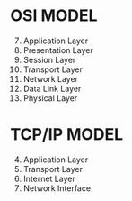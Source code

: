 # OSI MODEL

7. Application Layer
8. Presentation Layer
9. Session Layer
10. Transport Layer
11. Network Layer
12. Data Link Layer
13. Physical Layer

# TCP/IP MODEL

4. Application Layer
5. Transport Layer
6. Internet Layer
7. Network Interface
